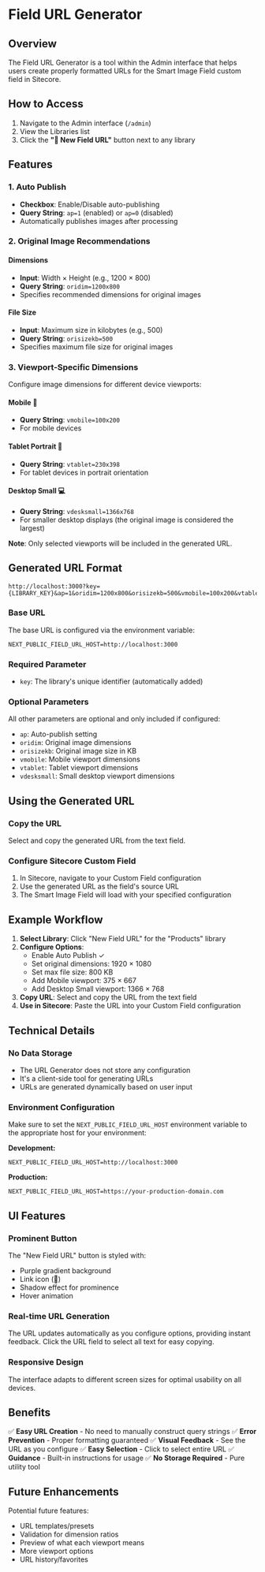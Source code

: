 # Field URL Generator

## Overview

The Field URL Generator is a tool within the Admin interface that helps users create properly formatted URLs for the Smart Image Field custom field in Sitecore.

## How to Access

1. Navigate to the Admin interface (`/admin`)
2. View the Libraries list
3. Click the **"🔗 New Field URL"** button next to any library

## Features

### 1. Auto Publish
- **Checkbox**: Enable/Disable auto-publishing
- **Query String**: `ap=1` (enabled) or `ap=0` (disabled)
- Automatically publishes images after processing

### 2. Original Image Recommendations

#### Dimensions
- **Input**: Width × Height (e.g., 1200 × 800)
- **Query String**: `oridim=1200x800`
- Specifies recommended dimensions for original images

#### File Size
- **Input**: Maximum size in kilobytes (e.g., 500)
- **Query String**: `orisizekb=500`
- Specifies maximum file size for original images

### 3. Viewport-Specific Dimensions

Configure image dimensions for different device viewports:

#### Mobile 📱
- **Query String**: `vmobile=100x200`
- For mobile devices

#### Tablet Portrait 📱
- **Query String**: `vtablet=230x398`
- For tablet devices in portrait orientation

#### Desktop Small 💻
- **Query String**: `vdesksmall=1366x768`
- For smaller desktop displays (the original image is considered the largest)

**Note**: Only selected viewports will be included in the generated URL.

## Generated URL Format

```
http://localhost:3000?key={LIBRARY_KEY}&ap=1&oridim=1200x800&orisizekb=500&vmobile=100x200&vtablet=230x398&vdesksmall=1366x768
```

### Base URL
The base URL is configured via the environment variable:
```
NEXT_PUBLIC_FIELD_URL_HOST=http://localhost:3000
```

### Required Parameter
- `key`: The library's unique identifier (automatically added)

### Optional Parameters
All other parameters are optional and only included if configured:
- `ap`: Auto-publish setting
- `oridim`: Original image dimensions
- `orisizekb`: Original image size in KB
- `vmobile`: Mobile viewport dimensions
- `vtablet`: Tablet viewport dimensions
- `vdesksmall`: Small desktop viewport dimensions

## Using the Generated URL

### Copy the URL
Select and copy the generated URL from the text field.

### Configure Sitecore Custom Field
1. In Sitecore, navigate to your Custom Field configuration
2. Use the generated URL as the field's source URL
3. The Smart Image Field will load with your specified configuration

## Example Workflow

1. **Select Library**: Click "New Field URL" for the "Products" library
2. **Configure Options**:
   - Enable Auto Publish ✓
   - Set original dimensions: 1920 × 1080
   - Set max file size: 800 KB
   - Add Mobile viewport: 375 × 667
   - Add Desktop Small viewport: 1366 × 768
3. **Copy URL**: Select and copy the URL from the text field
4. **Use in Sitecore**: Paste the URL into your Custom Field configuration

## Technical Details

### No Data Storage
- The URL Generator does not store any configuration
- It's a client-side tool for generating URLs
- URLs are generated dynamically based on user input

### Environment Configuration
Make sure to set the `NEXT_PUBLIC_FIELD_URL_HOST` environment variable to the appropriate host for your environment:

**Development:**
```env
NEXT_PUBLIC_FIELD_URL_HOST=http://localhost:3000
```

**Production:**
```env
NEXT_PUBLIC_FIELD_URL_HOST=https://your-production-domain.com
```

## UI Features

### Prominent Button
The "New Field URL" button is styled with:
- Purple gradient background
- Link icon (🔗)
- Shadow effect for prominence
- Hover animation

### Real-time URL Generation
The URL updates automatically as you configure options, providing instant feedback. Click the URL field to select all text for easy copying.

### Responsive Design
The interface adapts to different screen sizes for optimal usability on all devices.

## Benefits

✅ **Easy URL Creation** - No need to manually construct query strings
✅ **Error Prevention** - Proper formatting guaranteed
✅ **Visual Feedback** - See the URL as you configure
✅ **Easy Selection** - Click to select entire URL
✅ **Guidance** - Built-in instructions for usage
✅ **No Storage Required** - Pure utility tool

## Future Enhancements

Potential future features:
- URL templates/presets
- Validation for dimension ratios
- Preview of what each viewport means
- More viewport options
- URL history/favorites

